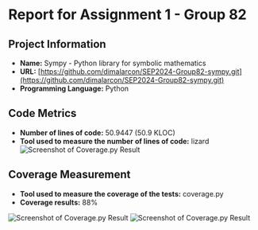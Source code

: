# Report for Assignment 1 - Group 82

## Project Information
- **Name:** Sympy - Python library for symbolic mathematics
- **URL:** [https://github.com/dimalarcon/SEP2024-Group82-sympy.git](https://github.com/dimalarcon/SEP2024-Group82-sympy.git)
- **Programming Language:** Python

## Code Metrics
- **Number of lines of code:** 50.9447 (50.9 KLOC)
- **Tool used to measure the number of lines of code:** lizard
![Screenshot of Coverage.py Result](lizard-number_of_lines.png)

## Coverage Measurement
- **Tool used to measure the coverage of the tests:** coverage.py
- **Coverage results:** 88%

![Screenshot of Coverage.py Result](coverage-part1.png)
![Screenshot of Coverage.py Result](coverage-part2-results.png)